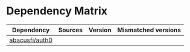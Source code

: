 # Dependency Matrix

Dependency | Sources | Version | Mismatched versions
---------- | ------- | ------- | -------------------
[abacusfi/auth0](https://github.com/abacusfi/auth0.git) |  | []() | 
